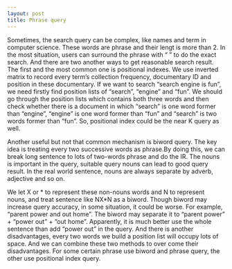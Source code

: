 ```yaml
---
layout: post
title: Phrase query
---
```


   Sometimes, the search query can be complex, like names and term in computer science. These words are phrase and their lengt
is more than 2. In the most situation, users can surround the phrase with “ ” to do the exact search.  And there are two another
ways to get reasonable search result. The first and the most common one is positional indexes. We use inverted matrix to record
every term’s collection frequency, documentary ID and position in these documentary. If we want to search “search engine is fun”,
we need firstly find position lists of  “search”, “engine” and “fun”.  We should go through the position lists which contains both
three words and then check whether there is a document in which “search” is one word former than “engine”, “engine” is one word
former than “fun” and “search” is two words former than “fun”. So, positional index could be the near K query as well.

   Another useful but not that common mechanism is biword query. The key idea is treating every two successive words as
phrase.By doing this, we can break long sentence to lots of two-words phrase and do the IR. The nouns is important in the query, suitable query nouns can lead to good query result. In the real world sentence, nouns are always separate by adverb, adjective and so on.

   We let X or * to represent these non-nouns words and N to represent nouns, and treat sentence like NX*N as a biword. Though
biword may increase query accuracy, in some situation, it could be worse. For example, “parent power and out home”. The biword
may separate it to “parent power” + “power out” + “out home”. Apparently, it is much better use the whole sentence than add
“power out” in the query. And there is another disadvantages,  every two words we build a position list will occupy lots of space.
And we can combine these two methods to over come their disadvantages. For some certain phrase use biword and phrase query,
the other use positional index query.
